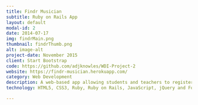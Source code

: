 ```yaml
---
title: Findr Musician
subtitle: Ruby on Rails App 
layout: default
modal-id: 2
date: 2014-07-17
img: findrMain.png
thumbnail: findrThumb.png
alt: image-alt
project-date: November 2015
client: Start Bootstrap
code: https://github.com/adjknowles/WDI-Project-2
website: https://findr-musician.herokuapp.com/
category: Web Development
description: A web-based app allowing students and teachers to register to initiate and organise music lessons. The student can search by city and instrument to find their perfect music teacher. I created the Ruby on Rails application using the Ruby gem Devise, after which I implemented some basic styling for the users to register, login and logout. Once this was done I was able to install further Ruby gems such as Ransack, which created the search features. I then styled the app using Foundation and custom CSS.
technology: HTML5, CSS3, Ruby, Ruby on Rails, JavaScript, jQuery and Foundation.

---
```

